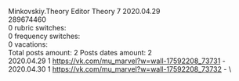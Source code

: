 Minkovskiy.Theory	Editor Theory 7 2020.04.29\
289674460\
0 rubric switches:\
0 frequency switches:\
0 vacations:\
Total posts amount: 2	Posts dates amount: 2\
2020.04.29 1 https://vk.com/mu_marvel?w=wall-17592208_73731 - \
2020.04.30 1 https://vk.com/mu_marvel?w=wall-17592208_73732 - \
